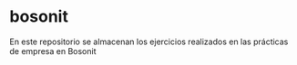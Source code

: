 # bosonit
En este repositorio se almacenan los ejercicios realizados en las prácticas de empresa en Bosonit

